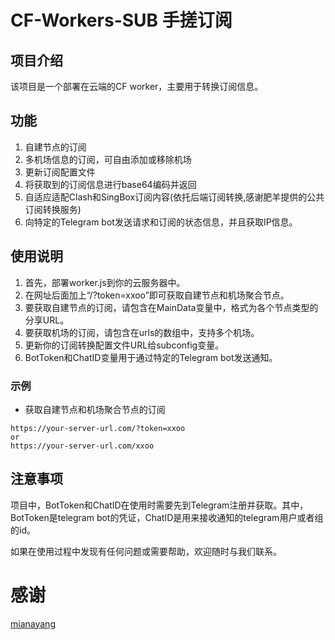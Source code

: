# CF-Workers-SUB 手搓订阅

## 项目介绍
该项目是一个部署在云端的CF worker，主要用于转换订阅信息。

## 功能
1. 自建节点的订阅
2. 多机场信息的订阅，可自由添加或移除机场
3. 更新订阅配置文件
4. 将获取到的订阅信息进行base64编码并返回
5. 自适应适配Clash和SingBox订阅内容(依托后端订阅转换,感谢肥羊提供的公共订阅转换服务)
6. 向特定的Telegram bot发送请求和订阅的状态信息，并且获取IP信息。

## 使用说明

1. 首先，部署worker.js到你的云服务器中。
2. 在网址后面加上“/?token=xxoo”即可获取自建节点和机场聚合节点。
3. 要获取自建节点的订阅，请包含在MainData变量中，格式为各个节点类型的分享URL。
4. 要获取机场的订阅，请包含在urls的数组中，支持多个机场。
5. 更新你的订阅转换配置文件URL给subconfig变量。
6. BotToken和ChatID变量用于通过特定的Telegram bot发送通知。

### 示例
- 获取自建节点和机场聚合节点的订阅
```
https://your-server-url.com/?token=xxoo
or
https://your-server-url.com/xxoo
```

## 注意事项
项目中，BotToken和ChatID在使用时需要先到Telegram注册并获取。其中，BotToken是telegram bot的凭证，ChatID是用来接收通知的telegram用户或者组的id。

如果在使用过程中发现有任何问题或需要帮助，欢迎随时与我们联系。

# 感谢
[mianayang](https://github.com/mianayang/myself/blob/main/cf-workers/sub/sub.js)
